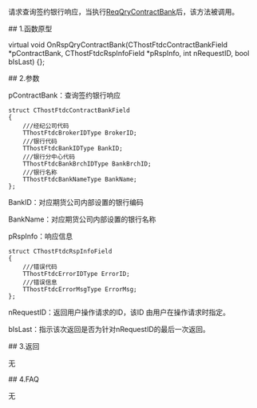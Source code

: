<p>请求查询签约银行响应，当执行<a href="../../CTHOSTFTDCTRADERSPI/REQQRYCONTRACTBANK/">ReqQryContractBank</a>后，该方法被调用。</p>
<span class="anchor" id="07bd8202-2fb6-492d-9b72-4f180872f4f7"></span>
## 1.函数原型
<p>virtual void OnRspQryContractBank(CThostFtdcContractBankField *pContractBank, CThostFtdcRspInfoField *pRspInfo, int nRequestID, bool bIsLast) {};</p>
<span class="anchor" id="0236f453-7698-45c2-bc85-3278cc25406e"></span>
## 2.参数
<p>pContractBank：查询签约银行响应</p>
<pre><code>struct CThostFtdcContractBankField
{
    ///经纪公司代码
    TThostFtdcBrokerIDType BrokerID;
    ///银行代码
    TThostFtdcBankIDType BankID;
    ///银行分中心代码
    TThostFtdcBankBrchIDType BankBrchID;
    ///银行名称
    TThostFtdcBankNameType BankName;
};
</code></pre>
<p>BankID：对应期货公司内部设置的银行编码</p>
<p>BankName：对应期货公司内部设置的银行名称</p>
<p>pRspInfo：响应信息</p>
<pre><code>struct CThostFtdcRspInfoField
{
    ///错误代码
    TThostFtdcErrorIDType ErrorID;
    ///错误信息
    TThostFtdcErrorMsgType ErrorMsg;
};
</code></pre>
<p>nRequestID：返回用户操作请求的ID，该ID 由用户在操作请求时指定。</p>
<p>bIsLast：指示该次返回是否为针对nRequestID的最后一次返回。</p>
<span class="anchor" id="f24d97e3-ca08-41a6-8a57-7d46b6fc49bc"></span>
## 3.返回
<p>无</p>
<span class="anchor" id="7c5f8587-6127-4fad-888b-469aec7390a2"></span>
## 4.FAQ
<p>无</p>
